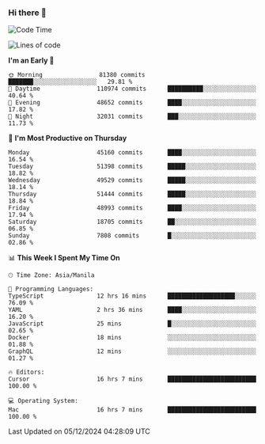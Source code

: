 ### Hi there 👋

<!--START_SECTION:waka-->
![Code Time](http://img.shields.io/badge/Code%20Time-5%2C730%20hrs%2014%20mins-blue)

![Lines of code](https://img.shields.io/badge/From%20Hello%20World%20I%27ve%20Written-111.0%20million%20lines%20of%20code-blue)

**I'm an Early 🐤** 

```text
🌞 Morning                81380 commits       ███████░░░░░░░░░░░░░░░░░░   29.81 % 
🌆 Daytime                110974 commits      ██████████░░░░░░░░░░░░░░░   40.64 % 
🌃 Evening                48652 commits       ████░░░░░░░░░░░░░░░░░░░░░   17.82 % 
🌙 Night                  32031 commits       ███░░░░░░░░░░░░░░░░░░░░░░   11.73 % 
```
📅 **I'm Most Productive on Thursday** 

```text
Monday                   45160 commits       ████░░░░░░░░░░░░░░░░░░░░░   16.54 % 
Tuesday                  51398 commits       █████░░░░░░░░░░░░░░░░░░░░   18.82 % 
Wednesday                49529 commits       █████░░░░░░░░░░░░░░░░░░░░   18.14 % 
Thursday                 51444 commits       █████░░░░░░░░░░░░░░░░░░░░   18.84 % 
Friday                   48993 commits       ████░░░░░░░░░░░░░░░░░░░░░   17.94 % 
Saturday                 18705 commits       ██░░░░░░░░░░░░░░░░░░░░░░░   06.85 % 
Sunday                   7808 commits        █░░░░░░░░░░░░░░░░░░░░░░░░   02.86 % 
```


📊 **This Week I Spent My Time On** 

```text
🕑︎ Time Zone: Asia/Manila

💬 Programming Languages: 
TypeScript               12 hrs 16 mins      ███████████████████░░░░░░   76.09 % 
YAML                     2 hrs 36 mins       ████░░░░░░░░░░░░░░░░░░░░░   16.20 % 
JavaScript               25 mins             █░░░░░░░░░░░░░░░░░░░░░░░░   02.65 % 
Docker                   18 mins             ░░░░░░░░░░░░░░░░░░░░░░░░░   01.88 % 
GraphQL                  12 mins             ░░░░░░░░░░░░░░░░░░░░░░░░░   01.27 % 

🔥 Editors: 
Cursor                   16 hrs 7 mins       █████████████████████████   100.00 % 

💻 Operating System: 
Mac                      16 hrs 7 mins       █████████████████████████   100.00 % 
```


 Last Updated on 05/12/2024 04:28:09 UTC
<!--END_SECTION:waka-->


<!--
**rad182/rad182** is a ✨ _special_ ✨ repository because its `README.md` (this file) appears on your GitHub profile.

Here are some ideas to get you started:

- 🔭 I’m currently working on ...
- 🌱 I’m currently learning ...
- 👯 I’m looking to collaborate on ...
- 🤔 I’m looking for help with ...
- 💬 Ask me about ...
- 📫 How to reach me: ...
- 😄 Pronouns: ...
- ⚡ Fun fact: ...
-->
